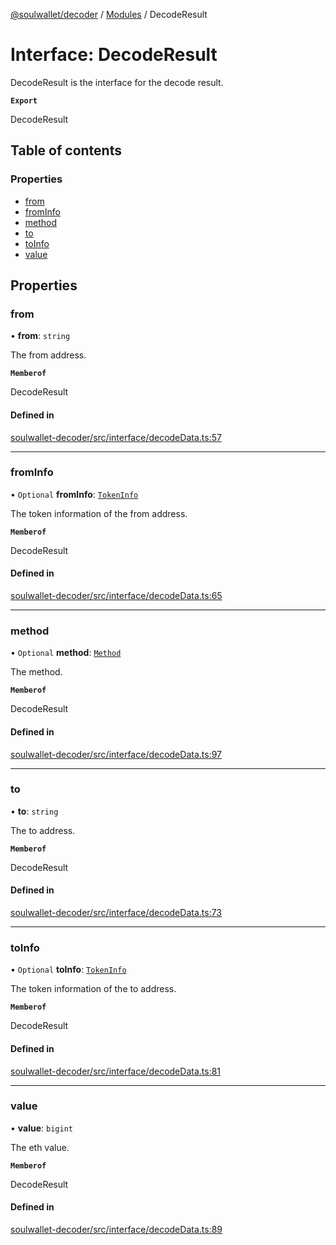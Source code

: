 [@soulwallet/decoder](../README.md) / [Modules](../modules.md) / DecodeResult

# Interface: DecodeResult

DecodeResult is the interface for the decode result.

**`Export`**

DecodeResult

## Table of contents

### Properties

- [from](DecodeResult.md#from)
- [fromInfo](DecodeResult.md#frominfo)
- [method](DecodeResult.md#method)
- [to](DecodeResult.md#to)
- [toInfo](DecodeResult.md#toinfo)
- [value](DecodeResult.md#value)

## Properties

### from

• **from**: `string`

The from address.

**`Memberof`**

DecodeResult

#### Defined in

[soulwallet-decoder/src/interface/decodeData.ts:57](https://github.com/SoulWallet/soulwalletlib/blob/32f4da1/packages/soulwallet-decoder/src/interface/decodeData.ts#L57)

___

### fromInfo

• `Optional` **fromInfo**: [`TokenInfo`](TokenInfo.md)

The token information of the from address.

**`Memberof`**

DecodeResult

#### Defined in

[soulwallet-decoder/src/interface/decodeData.ts:65](https://github.com/SoulWallet/soulwalletlib/blob/32f4da1/packages/soulwallet-decoder/src/interface/decodeData.ts#L65)

___

### method

• `Optional` **method**: [`Method`](Method.md)

The method.

**`Memberof`**

DecodeResult

#### Defined in

[soulwallet-decoder/src/interface/decodeData.ts:97](https://github.com/SoulWallet/soulwalletlib/blob/32f4da1/packages/soulwallet-decoder/src/interface/decodeData.ts#L97)

___

### to

• **to**: `string`

The to address.

**`Memberof`**

DecodeResult

#### Defined in

[soulwallet-decoder/src/interface/decodeData.ts:73](https://github.com/SoulWallet/soulwalletlib/blob/32f4da1/packages/soulwallet-decoder/src/interface/decodeData.ts#L73)

___

### toInfo

• `Optional` **toInfo**: [`TokenInfo`](TokenInfo.md)

The token information of the to address.

**`Memberof`**

DecodeResult

#### Defined in

[soulwallet-decoder/src/interface/decodeData.ts:81](https://github.com/SoulWallet/soulwalletlib/blob/32f4da1/packages/soulwallet-decoder/src/interface/decodeData.ts#L81)

___

### value

• **value**: `bigint`

The eth value.

**`Memberof`**

DecodeResult

#### Defined in

[soulwallet-decoder/src/interface/decodeData.ts:89](https://github.com/SoulWallet/soulwalletlib/blob/32f4da1/packages/soulwallet-decoder/src/interface/decodeData.ts#L89)
